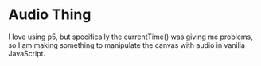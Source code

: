 # Audio Thing

I love using p5, but specifically the currentTime() was giving me problems, so I am making something to manipulate the canvas with audio in vanilla JavaScript.